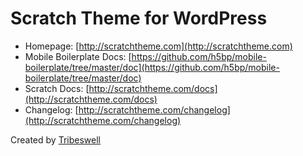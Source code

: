 # Scratch Theme for WordPress

* Homepage: [http://scratchtheme.com](http://scratchtheme.com)
* Mobile Boilerplate Docs: [https://github.com/h5bp/mobile-boilerplate/tree/master/doc](https://github.com/h5bp/mobile-boilerplate/tree/master/doc)
* Scratch Docs: [http://scratchtheme.com/docs](http://scratchtheme.com/docs)
* Changelog: [http://scratchtheme.com/changelog](http://scratchtheme.com/changelog)

Created by [Tribeswell](http://tribeswell.com)